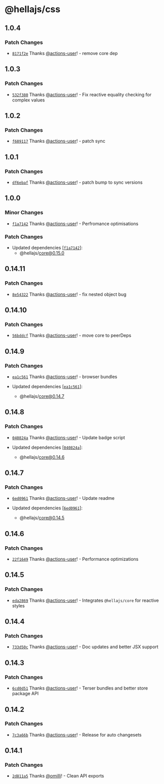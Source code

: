 # @hellajs/css

## 1.0.4

### Patch Changes

- [`8171f2e`](https://github.com/omilli/hellajs/commit/8171f2e622823e9598c19f7e94c84c0deac266d2) Thanks [@actions-user](https://github.com/actions-user)! - remove core dep

## 1.0.3

### Patch Changes

- [`532f380`](https://github.com/omilli/hellajs/commit/532f38003e1cb900e05cb09c4fbbad4dce8ff27d) Thanks [@actions-user](https://github.com/actions-user)! - Fix reactive equality checking for complex values

## 1.0.2

### Patch Changes

- [`f689117`](https://github.com/omilli/hellajs/commit/f689117a0c059fe4cefa5f5aaab77ad65d7b897f) Thanks [@actions-user](https://github.com/actions-user)! - patch sync

## 1.0.1

### Patch Changes

- [`df6ebaf`](https://github.com/omilli/hellajs/commit/df6ebaf17134ba63af189da1c976e47cb9a587ef) Thanks [@actions-user](https://github.com/actions-user)! - patch bump to sync versions

## 1.0.0

### Minor Changes

- [`f1a7142`](https://github.com/omilli/hellajs/commit/f1a714203be88a7e7e7a3bd8bd6617dd10f35719) Thanks [@actions-user](https://github.com/actions-user)! - Perfromance optimisations

### Patch Changes

- Updated dependencies [[`f1a7142`](https://github.com/omilli/hellajs/commit/f1a714203be88a7e7e7a3bd8bd6617dd10f35719)]:
  - @hellajs/core@0.15.0

## 0.14.11

### Patch Changes

- [`8e54322`](https://github.com/omilli/hellajs/commit/8e54322ee39c8d89881589af594d0911262216f5) Thanks [@actions-user](https://github.com/actions-user)! - fix nested object bug

## 0.14.10

### Patch Changes

- [`56bddcf`](https://github.com/omilli/hellajs/commit/56bddcfeb34b3e2f8e806f9f6a615d494c29e8df) Thanks [@actions-user](https://github.com/actions-user)! - move core to peerDeps

## 0.14.9

### Patch Changes

- [`ea1c561`](https://github.com/omilli/hellajs/commit/ea1c561fe1665ecbd6c8bebcbfb90fab22283960) Thanks [@actions-user](https://github.com/actions-user)! - browser bundles

- Updated dependencies [[`ea1c561`](https://github.com/omilli/hellajs/commit/ea1c561fe1665ecbd6c8bebcbfb90fab22283960)]:
  - @hellajs/core@0.14.7

## 0.14.8

### Patch Changes

- [`040824a`](https://github.com/omilli/hellajs/commit/040824a2920648485a70193db80e3df5dd89b96f) Thanks [@actions-user](https://github.com/actions-user)! - Update badge script

- Updated dependencies [[`040824a`](https://github.com/omilli/hellajs/commit/040824a2920648485a70193db80e3df5dd89b96f)]:
  - @hellajs/core@0.14.6

## 0.14.7

### Patch Changes

- [`6ed0961`](https://github.com/omilli/hellajs/commit/6ed0961124abe05b839f679e0ca82598b2cbf87c) Thanks [@actions-user](https://github.com/actions-user)! - Update readme

- Updated dependencies [[`6ed0961`](https://github.com/omilli/hellajs/commit/6ed0961124abe05b839f679e0ca82598b2cbf87c)]:
  - @hellajs/core@0.14.5

## 0.14.6

### Patch Changes

- [`22f1649`](https://github.com/omilli/hellajs/commit/22f1649787825dea8e26cdb9ba479b4fa3e01639) Thanks [@actions-user](https://github.com/actions-user)! - Performance optimizations

## 0.14.5

### Patch Changes

- [`eda2869`](https://github.com/omilli/hellajs/commit/eda286957967ce237c0fe0674f7b173edfa68399) Thanks [@actions-user](https://github.com/actions-user)! - Integrates `@hellajs/core` for reactive styles

## 0.14.4

### Patch Changes

- [`733d50c`](https://github.com/omilli/hellajs/commit/733d50c8e475c5b4471a23903c2b9022c80b0e38) Thanks [@actions-user](https://github.com/actions-user)! - Doc updates and better JSX support

## 0.14.3

### Patch Changes

- [`6cd0d51`](https://github.com/omilli/hellajs/commit/6cd0d517f27c97b762e7a83145ad4fb15d66778d) Thanks [@actions-user](https://github.com/actions-user)! - Terser bundles and better store package API

## 0.14.2

### Patch Changes

- [`7c3a66b`](https://github.com/omilli/hellajs/commit/7c3a66bd4b3c7ea2c577030be122018253580824) Thanks [@actions-user](https://github.com/actions-user)! - Release for auto changesets

## 0.14.1

### Patch Changes

- [`2d811a5`](https://github.com/omilli/hellajs/commit/2d811a59a99acb5fb90e1885e28c331ef308aab4) Thanks [@omilli](https://github.com/omilli)! - Clean API exports
